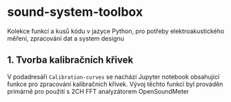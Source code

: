 # sound-system-toolbox
Kolekce funkcí a kusů kódu v jazyce Python, pro potřeby elektroakustického měření, zpracování dat a system designu

## 1. Tvorba kalibračních křivek
V podadresáři `Calibration-curves` se nachází Jupyter notebook obsahující funkce pro zpracování kalibračních křivek. Vývoj těchto funkcí byl prováděn primárně pro použití s 2CH FFT analyzátorem
OpenSoundMeter

